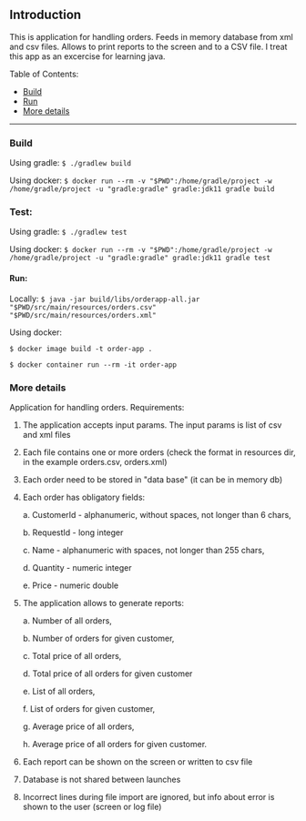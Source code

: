## Introduction
This is application for handling orders. Feeds in memory database from xml and csv files.
Allows to print reports to the screen and to a CSV file. I treat this app as an excercise for learning java.

Table of Contents:
* [Build](#build)
* [Run](#run)
* [More details](#description)
--- 

<a name="build"></a>
### Build
Using gradle:
`$ ./gradlew build`

Using docker:
`$ docker run --rm -v "$PWD":/home/gradle/project -w /home/gradle/project -u "gradle:gradle" gradle:jdk11 gradle build`

### Test:
Using gradle:
`$ ./gradlew test`

Using docker:
`$ docker run --rm -v "$PWD":/home/gradle/project -w /home/gradle/project -u "gradle:gradle" gradle:jdk11 gradle test`

<a name="run"></a>
#### Run:
Locally:
`$ java -jar build/libs/orderapp-all.jar "$PWD/src/main/resources/orders.csv" "$PWD/src/main/resources/orders.xml"`

Using docker:

`$ docker image build -t order-app .`

`$ docker container run --rm -it order-app`

<a name="description"></a>
### More details
Application for handling orders. Requirements:
1. The application accepts input params. The input params is list of csv and xml files
2. Each file contains one or more orders (check the format in resources dir, in the example orders.csv, orders.xml)
3. Each order need to be stored in "data base" (it can be in memory db)

4. Each order has obligatory fields:

    a. CustomerId - alphanumeric, without spaces, not longer than 6 chars,

    b. RequestId - long integer

    c. Name - alphanumeric with spaces, not longer than 255 chars,

    d. Quantity - numeric integer

    e. Price - numeric double

5. The application allows to generate reports:

    a. Number of all orders,

    b. Number of orders for given customer,

    c. Total price of all orders,

    d. Total price of all orders for given customer

    e. List of all orders,

    f. List of orders for given customer,

    g. Average price of all orders,

    h. Average price of all orders for given customer.

6. Each report can be shown on the screen or written to csv file
7. Database is not shared between launches
8. Incorrect lines during file import are ignored, but info about error is shown to the user (screen or log file)
